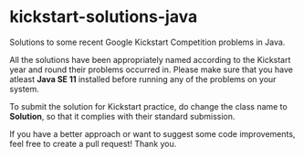# kickstart-solutions-java
Solutions to some recent Google Kickstart Competition problems in Java. 

All the solutions have been appropriately named according to the Kickstart year and round their problems occurred in. Please make sure that you have atleast 
**Java SE 11** installed before running any of the problems on your system.

To submit the solution for Kickstart practice, do change the class name to **Solution**, so that it complies with their standard submission.

If you have a better approach or want to suggest some code improvements, feel free to create a pull request! Thank you.
